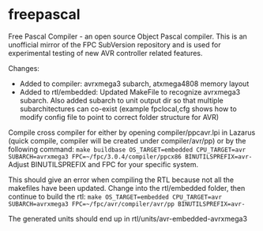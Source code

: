 # freepascal
Free Pascal Compiler - an open source Object Pascal compiler. This is an unofficial mirror of the FPC SubVersion repository and is used for experimental testing of new AVR controller related features.

Changes:
* Added to compiler: avrxmega3 subarch, atxmega4808 memory layout
* Added to rtl/embedded: Updated MakeFile to recognize avrxmega3 subarch. Also added subarch to unit output dir so that multiple subarchitectures can co-exist (example fpclocal,cfg shows how to modify config file to point to correct folder structure for AVR)

Compile cross compiler for either by opening compiler/ppcavr.lpi in Lazarus (quick compile, compiler will be created under compiler/avr/pp) or by the following command: ```make buildbase OS_TARGET=embedded CPU_TARGET=avr SUBARCH=avrxmega3 FPC=~/fpc/3.0.4/compiler/ppcx86 BINUTILSPREFIX=avr-```Adjust BINUTILSPREFIX and FPC for your specific system.

This should give an error when compiling the RTL because not all the makefiles have been updated.  Change into the rtl/embedded folder, then continue to build the rtl: ```make OS_TARGET=embedded CPU_TARGET=avr SUBARCH=avrxmega3 FPC=~/fpc/avr/compiler/avr/pp BINUTILSPREFIX=avr-```

The generated units should end up in rtl/units/avr-embedded-avrxmega3
